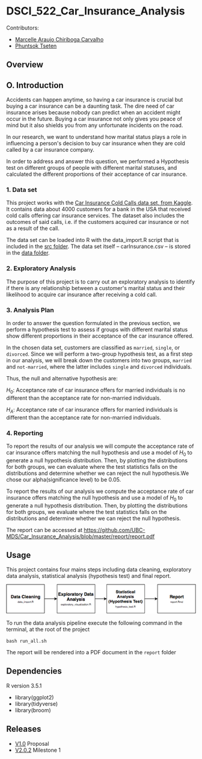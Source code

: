# DSCI_522_Car_Insurance_Analysis


Contributors:

- [Marcelle Araujo Chiriboga Carvalho](http://github.ubc.ca/mchirib)
- [Phuntsok Tseten](http://github.ubc.ca/ptseten)

## Overview

## O. Introduction
Accidents can happen anytime, so having a car insurance is crucial but buying a car insurance can be a daunting task. The dire need of car insurance arises because nobody can predict when an accident might occur in the future. Buying a car insurance not only gives you peace of mind but it also shields you from any unfortunate incidents on the road.

In our research, we want to understand how marital status plays a role in influencing a person's decision to buy car insurance when they are cold called by a car insurance company. 

In order to address and answer this question, we performed a Hypothesis test on different groups of people with different marital statuses, and calculated the different proportions of their acceptance of  car insurance.

### 1. Data set

This project works with the [Car Insurance Cold Calls data set, from Kaggle](https://www.kaggle.com/kondla/carinsurance#carInsurance_test.csv). It contains data about 4000 customers for a bank in the USA that received cold calls offering car insurance services. The dataset also includes the outcomes of said calls, i.e. if the customers acquired car insurance or not as a result of the call.

The data set can be loaded into R with the data_import.R script that is included in the [src folder](/src). The data set itself – carInsurance.csv – is stored in the [data folder](/data).

### 2. Exploratory Analysis

The purpose of this project is to carry out an exploratory analysis to identify if there is any relationship between a customer's marital status and their likelihood to acquire car insurance after receiving a cold call.

### 3. Analysis Plan

In order to answer the question formulated in the previous section, we perform a hypothesis test to assess if groups with different marital status show different proportions in their acceptance of the car insurance offered.

In the chosen data set, customers are classified as `married`, `single`, or `divorced`. Since we will perform a two-group hypothesis test, as a first step in our analysis, we will break down the customers into two groups, `married` and `not-married`, where the latter includes `single` and `divorced` individuals.

Thus, the null and alternative hypothesis are:

$H_0$: Acceptance rate of car insurance offers for married individuals is no different than the acceptance rate for non-married individuals.

$H_A$: Acceptance rate of car insurance offers for married individuals is different than the acceptance rate for non-married individuals.

### 4. Reporting

To  report the results of our analysis we will compute the acceptance rate of car insurance offers matching the null hypothesis and use a model of $H_0$ to generate a null hypothesis distribution. Then, by plotting the distributions for both groups, we can evaluate where the test statistics falls on the distributions and determine whether we can reject the null hypothesis.We chose our alpha(significance level) to be 0.05.

To report the results of our analysis we compute the acceptance rate of car insurance offers matching the null hypothesis and use a model of $H_0$ to generate a null hypothesis distribution. Then, by plotting the distributions for both groups, we evaluate where the test statistics falls on the distributions and determine whether we can reject the null hypothesis.

The report can be accessed at https://github.com/UBC-MDS/Car_Insurance_Analysis/blob/master/report/report.pdf

## Usage

This project contains four mains steps including data cleaning, exploratory data analysis, statistical analysis (hypothesis test) and final report.

![](Flowchart.png)

To run the data analysis pipeline execute the following command in the terminal, at the root of the project

```
bash run_all.sh
```

The report will be rendered into a PDF document in the `report` folder

## Dependencies

R version 3.5.1

- library(ggplot2)
- library(tidyverse)
- library(broom)


## Releases
 - [V1.0](https://github.com/UBC-MDS/Car_Insurance_Analysis/releases/tag/v1.0) Proposal
 - [V2.0.2](https://github.com/UBC-MDS/Car_Insurance_Analysis/releases/tag/v2.0.2) Milestone 1

